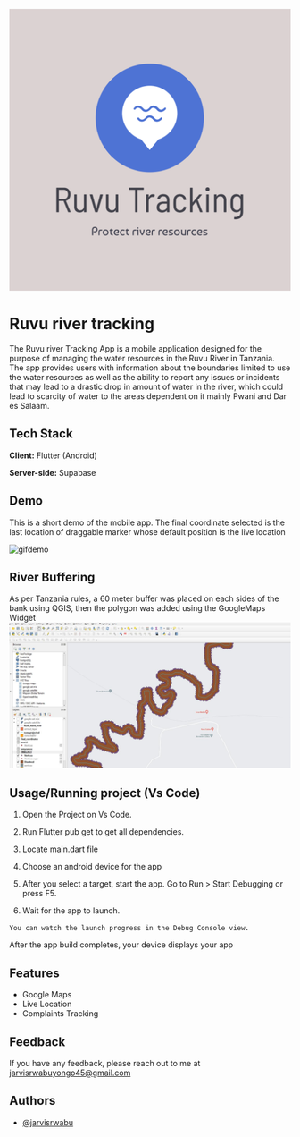 
![logo](https://github.com/jarvisrwabu/Ruvu-tracking-2.0/blob/main/Readme%20files/ruvu-tracking-logo-zip-file/svg/logo-color.svg?raw=true)
# Ruvu river tracking

The Ruvu river Tracking App is a mobile application designed for the purpose of managing the water resources in the Ruvu River in Tanzania. The app provides users with information about the boundaries limited to use the water resources as well as the ability to report any issues or incidents that may lead to a drastic drop in amount of water in the river, which could lead to scarcity of water to the areas dependent on it mainly Pwani and Dar es Salaam.


## Tech Stack

**Client:** Flutter (Android)

**Server-side:** Supabase 


## Demo

This is a short demo of the mobile app. The final coordinate selected is the last location of draggable marker whose default position is the live location

![gifdemo](https://github.com/jarvisrwabu/Ruvu-tracking-2.0/blob/main/Readme%20files/XRecorder_Edited_24092024_170711.gif?raw=true)


## River Buffering
As per Tanzania rules, a 60 meter buffer was placed on each sides of the bank using QGIS, then the polygon was added using the GoogleMaps Widget
![buffer](https://github.com/jarvisrwabu/Ruvu-tracking-2.0/blob/main/Readme%20files/buffer.jpeg?raw=true)

## Usage/Running project (Vs Code)

   1. Open the Project on Vs Code.

   2. Run Flutter pub get to get all dependencies.

   3. Locate main.dart file

   4. Choose an android device for the app  

   5. After you select a target, start the app. Go to Run > Start Debugging or press F5.

   6. Wait for the app to launch.

    You can watch the launch progress in the Debug Console view.

After the app build completes, your device displays your app


## Features

- Google Maps
- Live Location
- Complaints Tracking



## Feedback

If you have any feedback, please reach out to me at jarvisrwabuyongo45@gmail.com


## Authors

- [@jarvisrwabu](https://www.github.com/jarvisrwabu)

